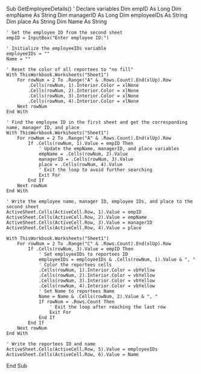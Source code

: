 Sub GetEmployeeDetails()
    ' Declare variables
    Dim empID As Long
    Dim empName As String
    Dim managerID As Long
    Dim employeeIDs As String
    Dim place As String
    Dim Name As String

    ' Get the employee ID from the second sheet
    empID = InputBox("Enter employee ID:")

    ' Initialize the employeeIDs variable
    employeeIDs = ""
    Name = ""

    ' Reset the color of all reportees to "no fill"
    With ThisWorkbook.Worksheets("Sheet1")
        For rowNum = 2 To .Range("A" & .Rows.Count).End(xlUp).Row
            .Cells(rowNum, 1).Interior.Color = xlNone
            .Cells(rowNum, 2).Interior.Color = xlNone
            .Cells(rowNum, 3).Interior.Color = xlNone
            .Cells(rowNum, 4).Interior.Color = xlNone
        Next rowNum
    End With

    ' Find the employee ID in the first sheet and get the corresponding name, manager ID, and place
    With ThisWorkbook.Worksheets("Sheet1")
        For rowNum = 2 To .Range("A" & .Rows.Count).End(xlUp).Row
            If .Cells(rowNum, 1).Value = empID Then
                ' Update the empName, managerID, and place variables
                empName = .Cells(rowNum, 2).Value
                managerID = .Cells(rowNum, 3).Value
                place = .Cells(rowNum, 4).Value
                ' Exit the loop to avoid further searching
                Exit For
            End If
        Next rowNum
    End With

    ' Write the employee name, manager ID, employee IDs, and place to the second sheet
    ActiveSheet.Cells(ActiveCell.Row, 1).Value = empID
    ActiveSheet.Cells(ActiveCell.Row, 2).Value = empName
    ActiveSheet.Cells(ActiveCell.Row, 3).Value = managerID
    ActiveSheet.Cells(ActiveCell.Row, 4).Value = place

    With ThisWorkbook.Worksheets("Sheet1")
        For rowNum = 2 To .Range("C" & .Rows.Count).End(xlUp).Row
            If .Cells(rowNum, 3).Value = empID Then
                ' Set employeeIDs to reportees ID
                employeeIDs = employeeIDs & .Cells(rowNum, 1).Value & ", "
                ' Color the reportees cells
                .Cells(rowNum, 1).Interior.Color = vbYellow
                .Cells(rowNum, 2).Interior.Color = vbYellow
                .Cells(rowNum, 3).Interior.Color = vbYellow
                .Cells(rowNum, 4).Interior.Color = vbYellow
                ' Set Name to reportees Name
                Name = Name & .Cells(rowNum, 2).Value & ", "
                If rowNum = .Rows.Count Then
                    ' Exit the loop after reaching the last row
                    Exit For
                End If
            End If
        Next rowNum
    End With

    ' Write the reportees ID and name
    ActiveSheet.Cells(ActiveCell.Row, 5).Value = employeeIDs
    ActiveSheet.Cells(ActiveCell.Row, 6).Value = Name
End Sub

